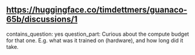 ## https://huggingface.co/timdettmers/guanaco-65b/discussions/1

contains_question: yes
question_part: Curious about the compute budget for that one. E.g. what was it trained on (hardware), and how long did it take.